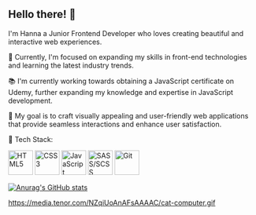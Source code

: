 ## Hello there! 👋

I'm Hanna a Junior Frontend Developer who loves creating beautiful and interactive web experiences.

🌱 Currently, I'm focused on expanding my skills in front-end technologies and learning the latest industry trends.

📚 I'm currently working towards obtaining a JavaScript certificate on Udemy, further expanding my knowledge and expertise in JavaScript development.

🎯 My goal is to craft visually appealing and user-friendly web applications that provide seamless interactions and enhance user satisfaction.

💼 Tech Stack:

<img src="https://cdn.jsdelivr.net/npm/simple-icons/icons/html5.svg" alt="HTML5" width="50" /> <img src="https://cdn.jsdelivr.net/npm/simple-icons/icons/css3.svg" alt="CSS3" width="50" /> <img src="https://cdn.jsdelivr.net/npm/simple-icons/icons/javascript.svg" alt="JavaScript" width="50" /> <img src="https://cdn.jsdelivr.net/npm/simple-icons/icons/sass.svg" alt="SASS/SCSS" width="50" /> <img src="https://cdn.jsdelivr.net/npm/simple-icons/icons/git.svg" alt="Git" width="50" />


[![Anurag's GitHub stats](https://github-readme-stats.vercel.app/api?username=greatHannahV)](https://github.com/anuraghazra/github-readme-stats)

https://media.tenor.com/NZqiUoAnAFsAAAAC/cat-computer.gif




